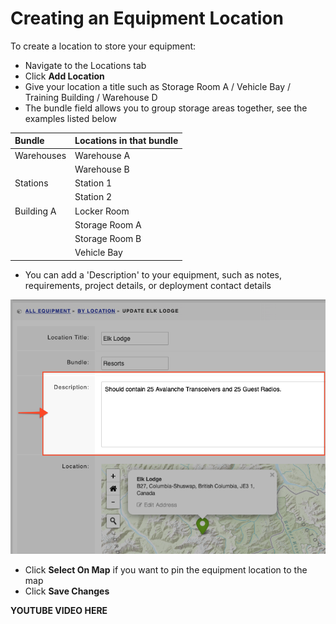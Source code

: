 # Creating an Equipment Location

To create a location to store your equipment:

* Navigate to the Locations tab
* Click **Add Location**
* Give your location a title such as Storage Room A / Vehicle Bay / Training Building / Warehouse D
* The bundle field allows you to group storage areas together, see the examples listed below 

|  **Bundle**  |  **Locations in that bundle**  |
| :--- | :--- |
|  Warehouses  |  Warehouse A  |
|  |  Warehouse B  |
|  Stations  |  Station 1  |
|  |  Station 2  |
|  Building A  |  Locker Room  |
|  |  Storage Room A  |
|  |  Storage Room B   |
|  |  Vehicle Bay  |

* You can add a 'Description' to your equipment, such as notes, requirements, project details, or deployment contact details 

![](../../.gitbook/assets/creating-an-equipment-location.png)

* Click **Select On Map** if you want to pin the equipment location to the map
* Click **Save Changes**

**YOUTUBE VIDEO HERE**  


